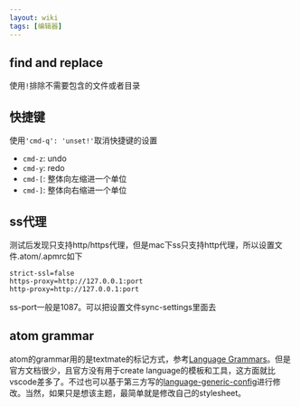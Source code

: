 ```yaml
---
layout: wiki
tags: [编辑器]
---
```


## find and replace

使用`!`排除不需要包含的文件或者目录

## 快捷键

使用`'cmd-q': 'unset!'`取消快捷键的设置

* `cmd-z`: undo
* `cmd-y`: redo
* `cmd-[`: 整体向左缩进一个单位
* `cmd-]`: 整体向右缩进一个单位

## ss代理

测试后发现只支持http/https代理，但是mac下ss只支持http代理，所以设置文件.atom/.apmrc如下

```shell
strict-ssl=false
https-proxy=http://127.0.0.1:port
http-proxy=http://127.0.0.1:port
```

ss-port一般是1087。可以把设置文件sync-settings里面去

## atom grammar

atom的grammar用的是textmate的标记方式，参考[Language Grammars](http://manual.macromates.com/en/language_grammars)。但是官方文档很少，且官方没有用于create language的模板和工具，这方面就比vscode差多了。不过也可以基于第三方写的[language-generic-config](https://atom.io/packages/language-generic-config)进行修改。当然，如果只是想该主题，最简单就是修改自己的stylesheet。